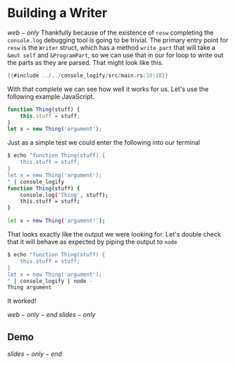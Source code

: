 # Building a Writer
$web-only$
Thankfully because of the existence of `resw` completing the `console.log` debugging tool is going to be trivial. The primary entry point for `resw` is the `Writer` struct, which has a method `write_part` that will take a `&mut self` and `&ProgramPart`, so we can use that in our for loop to write out the parts as they are parsed. That might look like this.

```rust
{{#include ../../console_logify/src/main.rs:10:18}}
```

With that complete we can see how well it works for us. Let's use the following example JavaScript.

```js
function Thing(stuff) {
    this.stuff = stuff;
}
let x = new Thing('argument');
```

Just as a simple test we could enter the following into our terminal

```bash
$ echo "function Thing(stuff) {
    this.stuff = stuff;
}
let x = new Thing('argument');
" | console_logify
function Thing(stuff) {
    console.log('Thing', stuff);
    this.stuff = stuff;
}

let x = new Thing('argument!');
```

That looks exactly like the output we were looking for. Let's double check that it will behave as expected by piping the output to `node`

```bash
$ echo "function Thing(stuff) {
    this.stuff = stuff;
}
let x = new Thing('argument');
" | console_logify | node -
Thing argument
```

It worked!

$web-only-end$
$slides-only$
## Demo
$slides-only-end$